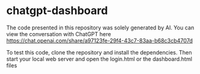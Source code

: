 # chatgpt-dashboard
The code presented in this repository was solely generated by AI. You can view the conversation with ChatGPT here https://chat.openai.com/share/a97123fe-29f4-43c7-83aa-b68c3cb4707d

To test this code, clone the repository and install the dependencies. Then start your local web server and open the login.html or the dashboard.html files
